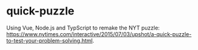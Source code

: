 # quick-puzzle
Using Vue, Node.js and TypScript to remake the NYT puzzle: https://www.nytimes.com/interactive/2015/07/03/upshot/a-quick-puzzle-to-test-your-problem-solving.html. 
